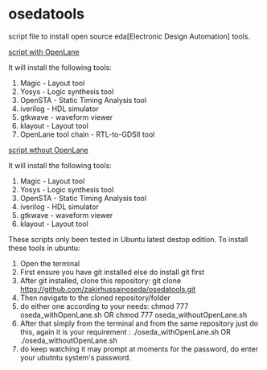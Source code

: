 # osedatools
script file to install open source eda[Electronic Design Automation] tools.

[script with OpenLane](https://github.com/zakirhussainoseda/osedatools/blob/main/oseda_withOpenLane.sh)

It will install the following tools:                                        
1. Magic       - Layout tool                                                  
2. Yosys       - Logic synthesis tool                                         
3. OpenSTA     - Static Timing Analysis tool                                  
4. iverilog    - HDL simulator                                                
5. gtkwave     - waveform viewer                                              
6. klayout     - Layout tool                                                  
7. OpenLane tool chain - RTL-to-GDSII tool

[script wthout OpenLane](https://github.com/zakirhussainoseda/osedatools/blob/main/oseda_withoutOpenLane.sh)

It will install the following tools:                                        
1. Magic       - Layout tool                                                  
2. Yosys       - Logic synthesis tool                                         
3. OpenSTA     - Static Timing Analysis tool                                  
4. iverilog    - HDL simulator                                                
5. gtkwave     - waveform viewer                                              
6. klayout     - Layout tool                                                  


These scripts only been tested in Ubuntu latest destop edition. To install these tools in ubuntu:
1. Open the terminal 
2. First ensure you have git installed else do install git first
3. After git installed, clone this repository: git clone https://github.com/zakirhussainoseda/osedatools.git
4. Then navigate to the cloned repository/folder
5. do either one according to your needs: chmod 777 oseda_withOpenLane.sh  OR chmod 777 oseda_withoutOpenLane.sh
6. After that simply from the terminal and from the same repository just do this, again it is your requirement : ./oseda_withOpenLane.sh  OR ./oseda_withoutOpenLane.sh
7. do keep watching it may prompt at moments for the password, do enter your ubutntu system's password.
